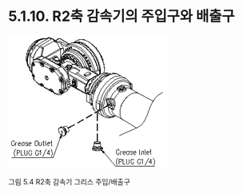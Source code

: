 ﻿# 5.1.10. R2축 감속기의 주입구와 배출구

![](../../_assets/그림_5.4_4축_감속기_그리스_주입_배출구.png  )

그림 5.4 R2축 감속기 그리스 주입/배출구